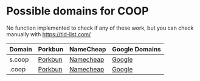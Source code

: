 # Possible domains for COOP

No function implemented to check if any of these work, but you can check manually with https://tld-list.com/

| Domain | Porkbun | NameCheap | Google Domains |
|---|---|---|---|
| s.coop | [Porkbun](https://porkbun.com/checkout/search?prb=e814663da1&tlds=&idnLanguage=&search=search&q=s.coop) | [Namecheap](https://www.namecheap.com/domains/registration/results/?domain=s.coop) | [Google](https://domains.google.com/registrar/search?searchTerm=s.coop) |
| .coop | [Porkbun](https://porkbun.com/checkout/search?prb=e814663da1&tlds=&idnLanguage=&search=search&q=.coop) | [Namecheap](https://www.namecheap.com/domains/registration/results/?domain=.coop) | [Google](https://domains.google.com/registrar/search?searchTerm=.coop) |
